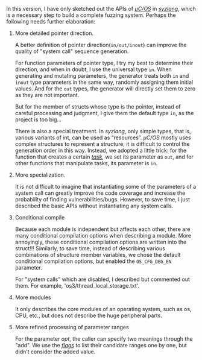 In this version, I have only sketched out the APIs of [*μC/OS*](https://micrium.atlassian.net/wiki/home) in [*syzlang*](https://github.com/google/syzkaller/blob/master/docs/syscall_descriptions.md), which is a necessary step to build a complete fuzzing system. Perhaps the following needs further elaboration:

1. More detailed pointer direction.

   A better definition of pointer direction(`in/out/inout`) can improve the quality of "system call" sequence generation. 

   For function parameters of pointer type, I try my best to determine their direction, and when in doubt, I use the universal type `in`. When generating and mutating parameters, the generator treats both `in` and `inout` type parameters in the same way, randomly assigning them initial values. And for the `out` types, the generator will directly set them to zero as they are not important.

   But for the member of structs whose type is the pointer, instead of careful processing and judgment, I give them the default type `in`, as the project is too big...

   There is also a special treatment. In *syzlang*, only simple types, that is, various variants of int, can be used as “resources”. *μC/OS* mostly uses complex structures to represent a structure, it is difficult to control the generation order in this way. Instead, we adopted a little trick: for the function that creates a certain [*task*](https://micrium.atlassian.net/wiki/spaces/osiiidoc/pages/131329/About+Task+Management), we set its parameter as `out`, and for other functions that manipulate tasks, its parameter is `in`.

2. More specialization.

   It is not difficult to imagine that instantiating some of the parameters of a system call can greatly improve the code coverage and increase the probability of finding vulnerabilities/bugs. However, to save time, I just described the basic APIs without instantiating any system calls.

3. Conditional compile

   Because each module is independent but affects each other, there are many conditional compilation options when describing a module. More annoyingly, these conditional compilation options are written into the struct!!! Similarly, to save time, instead of describing various combinations of structure member variables, we chose the default conditional compilation options, but enabled the `OS_CFG_DBG_EN` parameter.

   For "system calls" which are disabled, I described but commented out them. For example, 'os3/thread_local_storage.txt'.
   
4. More modules

   It only describes the core modules of an operating system, such as os, CPU, etc., but does not describe the huge peripheral parts.

5. More refined processing of parameter ranges

   For the parameter *opt*, the caller can specify two meanings through the "add". We use the [*flags*](https://github.com/google/syzkaller/blob/master/docs/syscall_descriptions.md#flagsenums) to list their candidate ranges one by one, but didn’t consider the added value.